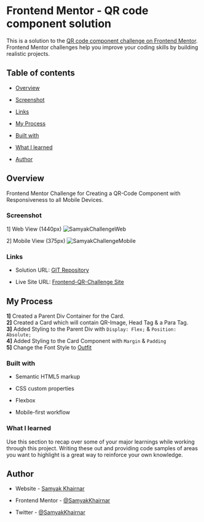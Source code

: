 # Frontend Mentor - QR code component solution

  

This is a solution to the [QR code component challenge on Frontend Mentor](https://www.frontendmentor.io/challenges/qr-code-component-iux_sIO_H). Frontend Mentor challenges help you improve your coding skills by building realistic projects.

  

## Table of contents

  

- [Overview](#overview)

- [Screenshot](#screenshot)

- [Links](#links)

- [My Process](#my-process)

- [Built with](#built-with)

- [What I learned](#what-i-learned)

- [Author](#author)



  

## Overview
Frontend Mentor Challenge for Creating a QR-Code Component with Responsiveness to all Mobile Devices.
  

### Screenshot

1] Web View (1440px)
![SamyakChallengeWeb](https://user-images.githubusercontent.com/84782149/214264811-8d578d97-9dca-4db5-b133-006e0806ec8b.JPG)

2] Mobile View (375px)
![SamyakChallengeMobile](https://user-images.githubusercontent.com/84782149/214264816-af290e47-3e2e-4c75-924e-77cf91bf011f.JPG)

  


  

### Links

  

- Solution URL: [GIT Repository](https://github.com/SamyakKhairnar/QR-Component-Challenge)

- Live Site URL: [Frontend-QR-Challenge Site](https://frontend-qr-challenge.netlify.app/)

  

## My Process

**1]** Created a Parent Div Container for the Card.    
**2]** Created a Card which will contain QR-Image, Head Tag & a Para Tag.    
**3]** Added Styling to the Parent Div with `Display: Flex;` & `Position: Absolute;`  
**4]** Added Styling to the Card Component with `Margin` & `Padding`  
**5]** Change the Font Style to [Outfit](https://fonts.google.com/specimen/Outfit)  

  

### Built with

  

- Semantic HTML5 markup

- CSS custom properties

- Flexbox

- Mobile-first workflow

  

### What I learned

  

Use this section to recap over some of your major learnings while working through this project. Writing these out and providing code samples of areas you want to highlight is a great way to reinforce your own knowledge.
  
 
  

## Author

  

- Website - [Samyak Khairnar](https://samyakk.netlify.app/)

- Frontend Mentor - [@SamyakKhairnar](https://www.frontendmentor.io/profile/SamyakKhairnar)

- Twitter - [@SamyakKhairnar](https://twitter.com/SamyakKhairnar)

  


  

